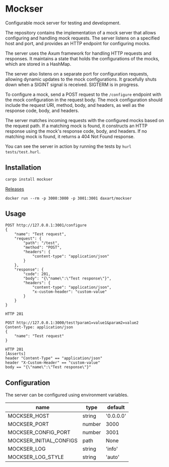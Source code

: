 # Mockser

Configurable mock server for testing and development.

The repository contains the implementation of a mock server that allows configuring and handling mock requests.
The server listens on a specified host and port, and provides an HTTP endpoint for configuring mocks.

The server uses the Axum framework for handling HTTP requests and responses.
It maintains a state that holds the configurations of the mocks, which are stored in a HashMap.

The server also listens on a separate port for configuration requests, allowing dynamic updates to the mock configurations.
It gracefully shuts down when a SIGINT signal is received. SIGTERM is in progress.

To configure a mock, send a POST request to the `/configure` endpoint with the mock configuration in the request body.
The mock configuration should include the request URI, method, body, and headers, as well as the response code, body, and headers.

The server matches incoming requests with the configured mocks based on the request path.
If a matching mock is found, it constructs an HTTP response using the mock's response code, body, and headers.
If no matching mock is found, it returns a 404 Not Found response.

You can see the server in action by running the tests by `hurl tests/test.hurl`.

## Installation

```sh
cargo install mockser
```

[Releases](https://github.com/daxartio/mockser/releases)

```
docker run --rm -p 3000:3000 -p 3001:3001 daxart/mockser
```

## Usage

```
POST http://127.0.0.1:3001/configure
{
    "name": "Test request",
    "request": {
        "path": "/test",
        "method": "POST",
        "headers": {
            "content-type": "application/json"
        }
    },
    "response": {
        "code": 201,
        "body": "{\"name\":\"Test response\"}",
        "headers": {
            "content-type": "application/json",
            "x-custom-header": "custom-value"
        }
    }
}

HTTP 201

POST http://127.0.0.1:3000/test?param1=value1&param2=value2
Content-Type: application/json
{
    "name": "Test request"
}

HTTP 201
[Asserts]
header "Content-Type" == "application/json"
header "X-Custom-Header" == "custom-value"
body == "{\"name\":\"Test response\"}"
```

## Configuration

The server can be configured using environment variables.

| name                    | type   | default   |
|-------------------------|--------|-----------|
| MOCKSER_HOST            | string | '0.0.0.0' |
| MOCKSER_PORT            | number | 3000      |
| MOCKSER_CONFIG_PORT     | number | 3001      |
| MOCKSER_INITIAL_CONFIGS | path   | None      |
| MOCKSER_LOG             | string | 'info'    |
| MOCKSER_LOG_STYLE       | string | 'auto'    |
